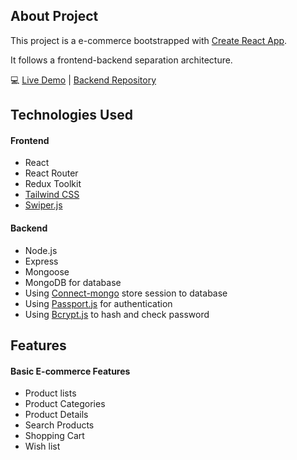 ## About Project

This project is a e-commerce bootstrapped with [Create React App](https://github.com/facebook/create-react-app).

It follows a frontend-backend separation architecture.

💻 [Live Demo](https://thenoname.xyz) | [Backend Repository](https://github.com/jinnnyhuang/portfolio-backend)

## Technologies Used

#### Frontend

- React
- React Router
- Redux Toolkit
- [Tailwind CSS](https://github.com/tailwindlabs/tailwindcss)
- [Swiper.js](https://github.com/nolimits4web/Swiper)

#### Backend

- Node.js
- Express
- Mongoose
- MongoDB for database
- Using [Connect-mongo](https://github.com/jdesboeufs/connect-mongo) store session to database
- Using [Passport.js](https://github.com/jaredhanson/passport) for authentication
- Using [Bcrypt.js](https://github.com/kelektiv/node.bcrypt.js) to hash and check password

## Features

#### Basic E-commerce Features

- Product lists
- Product Categories
- Product Details
- Search Products
- Shopping Cart
- Wish list
